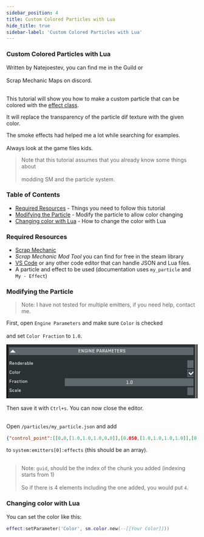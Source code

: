 ```yaml
---
sidebar_position: 4
title: Custom Colored Particles with Lua
hide_title: true
sidebar-label: 'Custom Colored Particles with Lua'
---
```


### Custom Colored Particles with Lua
Written by Natejoestev, you can find me in the Guild or<br></br>
Scrap Mechanic Maps on discord.<br></br>

This tutorial will show you how to make a custom particle that can be colored with the [effect class](https://scrapmechanictools.com/lua/Game-Script-Environment/Userdata/Effect).

It will replace the transparency of the particle dif texture with the given color.

The smoke effects had helped me a lot while searching for examples.<br></br>
Always look at the game files kids.

> Note that this tutorial assumes that you already know some things about <br></br>
modding SM and the particle system.

### Table of Contents

 - [Required Resources](#required-resources) - Things you need to follow this tutorial
 - [Modifying the Particle](#modifying-the-particle) - Modify the particle to allow color changing
 - [Changing color with Lua](#changing-color-with-lua) - How to change the color with Lua

### Required Resources

 - [Scrap Mechanic](https://store.steampowered.com/app/387990/)
 - *Scrap Mechanic Mod Tool* you can find for free in the steam library
 - [VS Code](https://code.visualstudio.com/) or any other code editor that can handle JSON and Lua files.
 - A particle and effect to be used (documentation uses `my_particle` and `My - Effect`)

### Modifying the Particle

> Note: I have not tested for multiple emitters, if you need help, contact me.

First, open `Engine Parameters` and make sure `Color` is checked<br></br>
and set `Color Fraction` to `1.0`.

![Image of Particle Editor](/static/img/ParticleEditor_enableColor.png)

Then save it with `Ctrl+s`. You can now close the editor.<br></br>

Open `/particles/my_particle.json` and add 
```json
{"control_point":[[0.0,[1.0,1.0,1.0,0.0]],[0.050,[1.0,1.0,1.0,1.0]],[0.495770,[1.0,1.0,1.0,1.0]],[1.0,[1.0,1.0,1.0,0.0]]],"guid":2,"name":"Color"}
```
to `system:emitters[0]:effects` (this should be an array).<br></br>
> Note: `guid`, should be the index of the chunk you added (indexing starts from 1)<br></br>
    So if there is 4 elements including the one added, you would put `4`.


### Changing color with Lua

You can set the color like this:
```lua
effect:setParameter('Color', sm.color.new(--[[Your Color]]))
```
